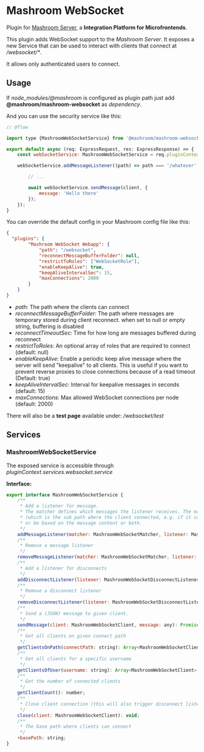 
# Mashroom WebSocket

Plugin for [Mashroom Server](https://www.mashroom-server.com), a **Integration Platform for Microfrontends**.

This plugin adds WebSocket support to the _Mashroom Server_.
It exposes a new Service that can be used to interact with clients that connect at _/websocket/*_.

It allows only authenticated users to connect.

## Usage

If *node_modules/@mashroom* is configured as plugin path just add **@mashroom/mashroom-websocket** as *dependency*.

And you can use the security service like this:

```js
// @flow

import type {MashroomWebSocketService} from '@mashroom/mashroom-websocket/type-definitions';

export default async (req: ExpressRequest, res: ExpressResponse) => {
    const webSocketService: MashroomWebSocketService = req.pluginContext.services.websocket.service;

    webSocketService.addMessageListener((path) => path === '/whatever', async (message, client) => {

        // ...

        await webSocketService.sendMessage(client, {
            message: 'Hello there'
        });
    });
}
```

You can override the default config in your Mashroom config file like this:

```json
{
  "plugins": {
        "Mashroom WebSocket Webapp": {
            "path": "/websocket",
            "reconnectMessageBufferFolder": null,
            "restrictToRoles": ["WebSocketRole"],
            "enableKeepAlive": true,
            "keepAliveIntervalSec": 15,
            "maxConnections": 2000
        }
    }
}
```

 * _path_: The path where the clients can connect
 * _reconnectMessageBufferFolder_: The path where messages are temporary stored during client reconnect. when set to null or empty string, buffering is disabled
 * _reconnectTimeoutSec_: Time for how long are messages buffered during reconnect
 * _restrictToRoles_: An optional array of roles that are required to connect (default: null)
 * _enableKeepAlive_: Enable a periodic keep alive message where the server will send "keepalive" to all clients.
   This is useful if you want to prevent reverse proxies to close connections because of a read timeout (Default: true)
 * _keepAliveIntervalSec_: Interval for keepalive messages in seconds (default: 15)
 * _maxConnections_: Max allowed WebSocket connections per node (default: 2000)

There will also be a **test page** available under: _/websocket/test_

## Services

### MashroomWebSocketService

The exposed service is accessible through _pluginContext.services.websocket.service_

**Interface:**

```js
export interface MashroomWebSocketService {
    /**
     * Add a listener for message.
     * The matcher defines which messages the listener receives. The match can be based on the connect path
     * (which is the sub path where the client connected, e.g. if it connected on /websocket/test the connect path would be /test)
     * or be based on the message content or both.
     */
    addMessageListener(matcher: MashroomWebSocketMatcher, listener: MashroomWebSocketMessageListener): void;
    /**
     * Remove a message listener
     */
    removeMessageListener(matcher: MashroomWebSocketMatcher, listener: MashroomWebSocketMessageListener): void;
    /**
     * Add a listener for disconnects
     */
    addDisconnectListener(listener: MashroomWebSocketDisconnectListener): void;
    /**
     * Remove a disconnect listener
     */
    removeDisconnectListener(listener: MashroomWebSocketDisconnectListener): void;
    /**
     * Send a (JSON) message to given client.
     */
    sendMessage(client: MashroomWebSocketClient, message: any): Promise<void>;
    /**
     * Get all clients on given connect path
     */
    getClientsOnPath(connectPath: string): Array<MashroomWebSocketClient>;
    /**
     * Get all clients for a specific username
     */
    getClientsOfUser(username: string): Array<MashroomWebSocketClient>;
    /**
     * Get the number of connected clients
     */
    getClientCount(): number;
    /**
     * Close client connection (this will also trigger disconnect listeners)
     */
    close(client: MashroomWebSocketClient): void;
    /**
     * The base path where clients can connect
     */
    +basePath: string;
}
```

